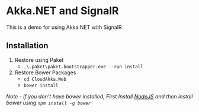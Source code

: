 # Akka.NET and SignalR
This is a demo for using Akka.NET with SignalR

## Installation

1. Restore using Paket
    - `.\.paket\paket.bootstrapper.exe --run install`
2. Restore Bower Packages
    - `cd CloudAkka.Web`
    - `bower install`

*Note - If you don't have bower installed, First Install [NodeJS](https://nodejs.org/en/download/https://nodejs.org/en/download/) and then install bower using `npm install -g bower`*
